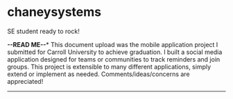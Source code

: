 # chaneysystems
SE student ready to rock!


**************--READ ME--***************
This document upload was the mobile application project I submitted for Carroll University to achieve graduation.
I built a social media application designed for teams or communities to track reminders and join groups. This project is extensible 
to many different applications, simply extend or implement as needed. Comments/ideas/concerns are appreciated!
****************************************
